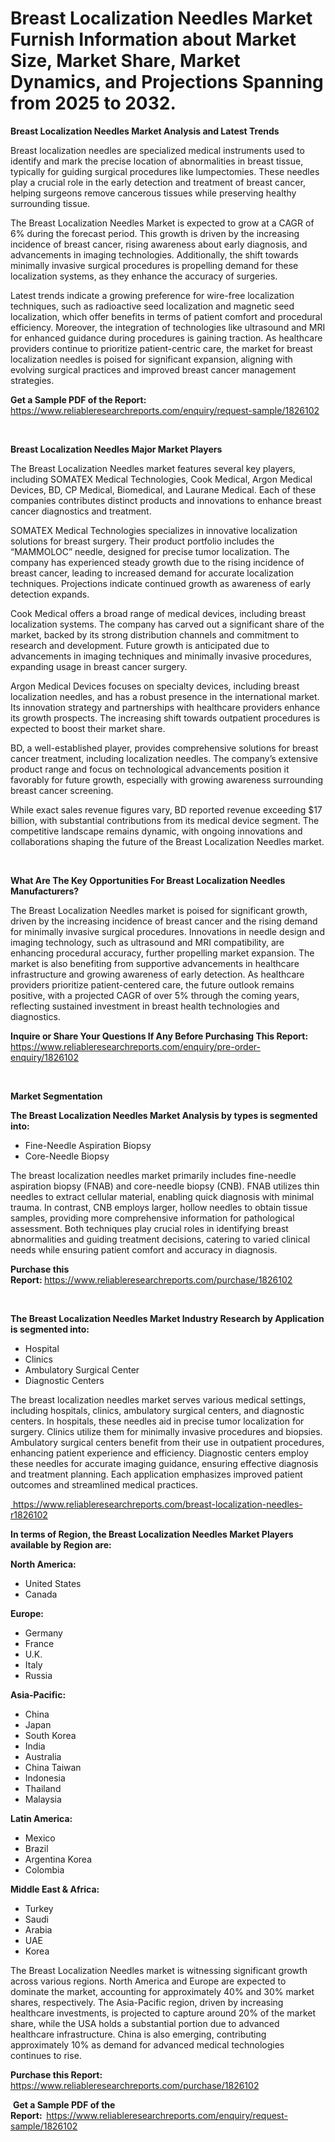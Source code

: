 <p><h1>Breast Localization Needles Market Furnish Information about Market Size, Market Share, Market Dynamics, and Projections Spanning from 2025 to 2032.</h1></p><p><strong>Breast Localization Needles Market Analysis and Latest Trends</strong></p>
<p><p>Breast localization needles are specialized medical instruments used to identify and mark the precise location of abnormalities in breast tissue, typically for guiding surgical procedures like lumpectomies. These needles play a crucial role in the early detection and treatment of breast cancer, helping surgeons remove cancerous tissues while preserving healthy surrounding tissue. </p><p>The Breast Localization Needles Market is expected to grow at a CAGR of 6% during the forecast period. This growth is driven by the increasing incidence of breast cancer, rising awareness about early diagnosis, and advancements in imaging technologies. Additionally, the shift towards minimally invasive surgical procedures is propelling demand for these localization systems, as they enhance the accuracy of surgeries. </p><p>Latest trends indicate a growing preference for wire-free localization techniques, such as radioactive seed localization and magnetic seed localization, which offer benefits in terms of patient comfort and procedural efficiency. Moreover, the integration of technologies like ultrasound and MRI for enhanced guidance during procedures is gaining traction. As healthcare providers continue to prioritize patient-centric care, the market for breast localization needles is poised for significant expansion, aligning with evolving surgical practices and improved breast cancer management strategies.</p></p>
<p><strong>Get a Sample PDF of the Report:&nbsp;</strong> <a href="https://www.reliableresearchreports.com/enquiry/request-sample/1826102?utm_campaign=3256&utm_medium=2&utm_source=Github&utm_content=ia&utm_term=13042025&utm_id=breast-localization-needles">https://www.reliableresearchreports.com/enquiry/request-sample/1826102</a></p>
<p>&nbsp;</p>
<p><strong>Breast Localization Needles Major Market Players</strong></p>
<p><p>The Breast Localization Needles market features several key players, including SOMATEX Medical Technologies, Cook Medical, Argon Medical Devices, BD, CP Medical, Biomedical, and Laurane Medical. Each of these companies contributes distinct products and innovations to enhance breast cancer diagnostics and treatment.</p><p>SOMATEX Medical Technologies specializes in innovative localization solutions for breast surgery. Their product portfolio includes the “MAMMOLOC” needle, designed for precise tumor localization. The company has experienced steady growth due to the rising incidence of breast cancer, leading to increased demand for accurate localization techniques. Projections indicate continued growth as awareness of early detection expands.</p><p>Cook Medical offers a broad range of medical devices, including breast localization systems. The company has carved out a significant share of the market, backed by its strong distribution channels and commitment to research and development. Future growth is anticipated due to advancements in imaging techniques and minimally invasive procedures, expanding usage in breast cancer surgery.</p><p>Argon Medical Devices focuses on specialty devices, including breast localization needles, and has a robust presence in the international market. Its innovation strategy and partnerships with healthcare providers enhance its growth prospects. The increasing shift towards outpatient procedures is expected to boost their market share.</p><p>BD, a well-established player, provides comprehensive solutions for breast cancer treatment, including localization needles. The company’s extensive product range and focus on technological advancements position it favorably for future growth, especially with growing awareness surrounding breast cancer screening.</p><p>While exact sales revenue figures vary, BD reported revenue exceeding $17 billion, with substantial contributions from its medical device segment. The competitive landscape remains dynamic, with ongoing innovations and collaborations shaping the future of the Breast Localization Needles market.</p></p>
<p>&nbsp;</p>
<p><strong>What Are The Key Opportunities For Breast Localization Needles Manufacturers?</strong></p>
<p><p>The Breast Localization Needles market is poised for significant growth, driven by the increasing incidence of breast cancer and the rising demand for minimally invasive surgical procedures. Innovations in needle design and imaging technology, such as ultrasound and MRI compatibility, are enhancing procedural accuracy, further propelling market expansion. The market is also benefiting from supportive advancements in healthcare infrastructure and growing awareness of early detection. As healthcare providers prioritize patient-centered care, the future outlook remains positive, with a projected CAGR of over 5% through the coming years, reflecting sustained investment in breast health technologies and diagnostics.</p></p>
<p><strong>Inquire or Share Your Questions If Any Before Purchasing This Report:</strong> <a href="https://www.reliableresearchreports.com/enquiry/pre-order-enquiry/1826102?utm_campaign=3256&utm_medium=2&utm_source=Github&utm_content=ia&utm_term=13042025&utm_id=breast-localization-needles">https://www.reliableresearchreports.com/enquiry/pre-order-enquiry/1826102</a></p>
<p>&nbsp;</p>
<p><strong>Market Segmentation</strong></p>
<p><strong>The Breast Localization Needles Market Analysis by types is segmented into:</strong></p>
<p><ul><li>Fine-Needle Aspiration Biopsy</li><li>Core-Needle Biopsy</li></ul></p>
<p><p>The breast localization needles market primarily includes fine-needle aspiration biopsy (FNAB) and core-needle biopsy (CNB). FNAB utilizes thin needles to extract cellular material, enabling quick diagnosis with minimal trauma. In contrast, CNB employs larger, hollow needles to obtain tissue samples, providing more comprehensive information for pathological assessment. Both techniques play crucial roles in identifying breast abnormalities and guiding treatment decisions, catering to varied clinical needs while ensuring patient comfort and accuracy in diagnosis.</p></p>
<p><strong>Purchase this Report:&nbsp;</strong><a href="https://www.reliableresearchreports.com/purchase/1826102?utm_campaign=3256&utm_medium=2&utm_source=Github&utm_content=ia&utm_term=13042025&utm_id=breast-localization-needles">https://www.reliableresearchreports.com/purchase/1826102</a></p>
<p>&nbsp;</p>
<p><strong>The Breast Localization Needles Market Industry Research by Application is segmented into:</strong></p>
<p><ul><li>Hospital</li><li>Clinics</li><li>Ambulatory Surgical Center</li><li>Diagnostic Centers</li></ul></p>
<p><p>The breast localization needles market serves various medical settings, including hospitals, clinics, ambulatory surgical centers, and diagnostic centers. In hospitals, these needles aid in precise tumor localization for surgery. Clinics utilize them for minimally invasive procedures and biopsies. Ambulatory surgical centers benefit from their use in outpatient procedures, enhancing patient experience and efficiency. Diagnostic centers employ these needles for accurate imaging guidance, ensuring effective diagnosis and treatment planning. Each application emphasizes improved patient outcomes and streamlined medical practices.</p></p>
<p><a href="https://www.reliableresearchreports.com/breast-localization-needles-r1826102?utm_campaign=3256&utm_medium=2&utm_source=Github&utm_content=ia&utm_term=13042025&utm_id=breast-localization-needles">&nbsp;https://www.reliableresearchreports.com/breast-localization-needles-r1826102</a></p>
<p><strong>In terms of Region, the Breast Localization Needles Market Players available by Region are:</strong></p>
<p>
    <p> <strong> North America: </strong>
        <ul>
            <li>United States</li>
            <li>Canada</li>
        </ul>
        </p> 
    <p> <strong> Europe: </strong>
        <ul>
            <li>Germany</li>
            <li>France</li>
            <li>U.K.</li>
            <li>Italy</li>
            <li>Russia</li>
        </ul>
        </p> 
    <p> <strong> Asia-Pacific: </strong>
        <ul>
            <li>China</li>
            <li>Japan</li>
            <li>South Korea</li>
            <li>India</li>
            <li>Australia</li>
            <li>China Taiwan</li>
            <li>Indonesia</li>
            <li>Thailand</li>
            <li>Malaysia</li>
        </ul>
        </p> 
    <p> <strong> Latin America: </strong>
        <ul>
            <li>Mexico</li>
            <li>Brazil</li>
            <li>Argentina Korea</li>
            <li>Colombia</li>
        </ul>
        </p> 
    <p> <strong> Middle East & Africa: </strong>
        <ul>
            <li>Turkey</li>
            <li>Saudi</li>
            <li>Arabia</li>
            <li>UAE</li>
            <li>Korea</li>
        </ul>
    </p>
    </p>
<p><p>The Breast Localization Needles market is witnessing significant growth across various regions. North America and Europe are expected to dominate the market, accounting for approximately 40% and 30% market shares, respectively. The Asia-Pacific region, driven by increasing healthcare investments, is projected to capture around 20% of the market share, while the USA holds a substantial portion due to advanced healthcare infrastructure. China is also emerging, contributing approximately 10% as demand for advanced medical technologies continues to rise.</p></p>
<p><strong>Purchase this Report: </strong><a href="https://www.reliableresearchreports.com/purchase/1826102?utm_campaign=3256&utm_medium=2&utm_source=Github&utm_content=ia&utm_term=13042025&utm_id=breast-localization-needles">https://www.reliableresearchreports.com/purchase/1826102</a></p>
<p>&nbsp;<strong>Get a Sample PDF of the Report:&nbsp;&nbsp;</strong><a href="https://www.reliableresearchreports.com/enquiry/request-sample/1826102?utm_campaign=3256&utm_medium=2&utm_source=Github&utm_content=ia&utm_term=13042025&utm_id=breast-localization-needles">https://www.reliableresearchreports.com/enquiry/request-sample/1826102</a></p>
<p><strong></strong></p>
<p><p></p><p></p><p></p></p>